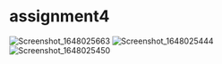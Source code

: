 # assignment4
![Screenshot_1648025663](https://user-images.githubusercontent.com/68968488/159660711-a794d8ca-aace-4ed7-bc64-adf17cc53a7a.png)
![Screenshot_1648025444](https://user-images.githubusercontent.com/68968488/159660758-1e30448d-ec45-42a9-9c1d-1663e0583a5e.png)
![Screenshot_1648025450](https://user-images.githubusercontent.com/68968488/159660781-4c9e238e-6522-4aba-b2ab-ac940d3339cc.png)

